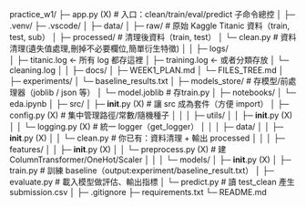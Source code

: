 ﻿practice_w1/
├─ app.py                                  (X)  # 入口：clean/train/eval/predict 子命令總控
│
├─ .venv/
├─ .vscode/
│
├─ data/
│  ├─ raw/                                  # 原始 Kaggle Titanic 資料（train, test, sub）
│  ├─ processed/                            # 清理後資料（train, test）
│  └─ clean.py                              # 資料清理(遺失值處理,刪掉不必要欄位,簡單衍生特徵)
│
│
├─ logs/                    
│  ├─ titanic.log          ← 所有 log 都存這裡
│  ├─ training.log         ← 或者分類存放
│  └─ cleaning.log
│
│
├─ docs/
│  ├─ WEEK1_PLAN.md
│  └─ FILES_TREE.md
│
├─ experiments/
│  └─ baseline_results.txt
│
├─ models_store/     # 存模型/前處理器（joblib / json 等）
│  └─ model.joblib   # 存train.py
│
├─ notebooks/
│  └─ eda.ipynb
│
├─ src/
│  ├─ __init__.py                      (X)  # 讓 src 成為套件（方便 import）
│  ├─ config.py                        (X)  # 集中管理路徑/常數/隨機種子
│  │
│  ├─ utils/
│  │   ├─ __init__.py                 (X)
│  │   └─ logging.py                  (X)  # 統一 logger（get_logger）
│  │
│  ├─ data/
│  │   ├─ __init__.py                 (X)
│  │   └─ clean.py                         # 你已有：資料清理 + 輸出 processed
│  │
│  ├─ features/
│  │   ├─ __init__.py                 (X)
│  │   └─ preprocess.py               (X)  # 建 ColumnTransformer/OneHot/Scaler
│  │
│  └─ models/
│      ├─ __init__.py                 (X)
│      ├─ train.py                         # 訓練 baseline（output:experiment/baseline_result.txt）
│      ├─ evaluate.py                      # 載入模型做評估、輸出指標
│      └─ predict.py                       # 讀 test_clean 產生 submission.csv
│
├─ .gitignore
├─ requirements.txt
└─ README.md
